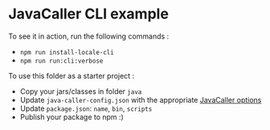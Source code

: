 # JavaCaller CLI example

To see it in action, run the following commands :

- `npm run install-locale-cli`
- `npm run run:cli:verbose`

To use this folder as a starter project :

- Copy your jars/classes in folder `java`
- Update `java-caller-config.json` with the appropriate [JavaCaller options](https://github.com/nvuillam/node-java-caller#java_caller_options)
- Update `package.json`: `name`, `bin`, `scripts`
- Publish your package to npm :)
